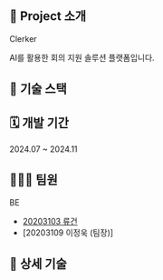 ## 📍 Project 소개
Clerker

AI를 활용한 회의 지원 솔루션 플랫폼입니다.

## 📍 기술 스택


## 🗓️ 개발 기간
2024.07 ~ 2024.11

## 👨🏻‍💻 팀원

BE
- [20203103 류건](https://github.com/U-Geon)
- [20203109 이정욱 (팀장)]


## 📍 상세 기술

